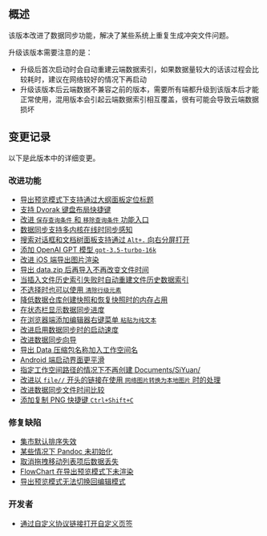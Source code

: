 ## 概述

该版本改进了数据同步功能，解决了某些系统上重复生成冲突文件问题。

升级该版本需要注意的是：

* 升级后首次启动时会自动重建云端数据索引，如果数据量较大的话该过程会比较耗时，建议在网络较好的情况下再启动
* 升级该版本后云端数据不兼容之前的版本，需要所有端都升级到该版本后才能正常使用，混用版本会引起云端数据索引相互覆盖，很有可能会导致云端数据损坏

## 变更记录

以下是此版本中的详细变更。

### 改进功能

* [导出预览模式下支持通过大纲面板定位标题](https://github.com/siyuan-note/siyuan/issues/3059)
* [支持 Dvorak 键盘布局快捷键](https://github.com/siyuan-note/siyuan/issues/7115)
* [改进 `保存查询条件` 和 `移除查询条件` 功能入口](https://github.com/siyuan-note/siyuan/issues/8412)
* [数据同步支持多内核在线时同步感知](https://github.com/siyuan-note/siyuan/issues/8518)
* [搜索对话框和文档树面板支持通过 `Alt+.`  向右分屏打开](https://github.com/siyuan-note/siyuan/issues/8528)
* [添加 OpenAI GPT 模型 `gpt-3.5-turbo-16k`](https://github.com/siyuan-note/siyuan/issues/8530)
* [改进 iOS 端导出图片渲染](https://github.com/siyuan-note/siyuan/issues/8532)
* [导出 data.zip 后再导入不再改变文件时间](https://github.com/siyuan-note/siyuan/issues/8540)
* [当插入文件历史索引失败时自动重建文件历史数据索引](https://github.com/siyuan-note/siyuan/issues/8543)
* [不选择时也可以使用 `清除行级元素`](https://github.com/siyuan-note/siyuan/issues/8546)
* [降低数据仓库创建快照和恢复快照时的内存占用](https://github.com/siyuan-note/siyuan/issues/8551)
* [在状态栏显示数据同步进度](https://github.com/siyuan-note/siyuan/issues/8552)
* [在浏览器端添加编辑器右键菜单 `粘贴为纯文本`](https://github.com/siyuan-note/siyuan/issues/8553)
* [改进启用数据同步时的启动速度](https://github.com/siyuan-note/siyuan/issues/8555)
* [改进数据同步向导](https://github.com/siyuan-note/siyuan/issues/8556)
* [导出 Data 压缩包名称加入工作空间名](https://github.com/siyuan-note/siyuan/issues/8560)
* [Android 端启动界面更平滑](https://github.com/siyuan-note/siyuan/issues/8561)
* [指定工作空间路径的情况下不再创建 Documents/SiYuan/](https://github.com/siyuan-note/siyuan/issues/8566)
* [改进以 `file//` 开头的链接在使用 `网络图片转换为本地图片` 时的处理](https://github.com/siyuan-note/siyuan/issues/8567)
* [改进数据同步文件时间比较](https://github.com/siyuan-note/siyuan/issues/8573)
* [添加复制 PNG 快捷键 `Ctrl+Shift+C`](https://github.com/siyuan-note/siyuan/issues/8576)

### 修复缺陷

* [集市默认排序失效](https://github.com/siyuan-note/siyuan/issues/8529)
* [某些情况下 Pandoc 未初始化](https://github.com/siyuan-note/siyuan/issues/8533)
* [取消拖拽移动列表项后数据丢失](https://github.com/siyuan-note/siyuan/issues/8548)
* [FlowChart 在导出预览模式下未渲染](https://github.com/siyuan-note/siyuan/issues/8568)
* [导出预览模式无法切换回编辑模式](https://github.com/siyuan-note/siyuan/issues/8569)

### 开发者

* [通过自定义协议链接打开自定义页签](https://github.com/siyuan-note/siyuan/issues/8544)
